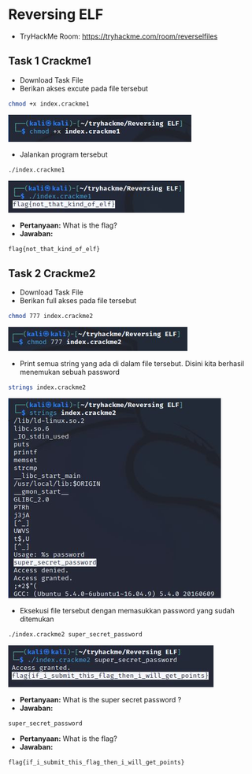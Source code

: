 # Reversing ELF
- TryHackMe Room: https://tryhackme.com/room/reverselfiles

## Task 1 Crackme1
- Download Task File
- Berikan akses excute pada file tersebut
```sh
chmod +x index.crackme1
```

![alt text](https://github.com/rahardian-dwi-saputra/TryHackMe-WriteUps/blob/main/Reversing%20ELF/assets/rev%201.JPG)

- Jalankan program tersebut
```sh
./index.crackme1
```

![alt text](https://github.com/rahardian-dwi-saputra/TryHackMe-WriteUps/blob/main/Reversing%20ELF/assets/rev%202.JPG)

- **Pertanyaan:** What is the flag?
- **Jawaban:**
```sh
flag{not_that_kind_of_elf}
```

## Task 2 Crackme2
- Download Task File
- Berikan full akses pada file tersebut
```sh
chmod 777 index.crackme2
```

![alt text](https://github.com/rahardian-dwi-saputra/TryHackMe-WriteUps/blob/main/Reversing%20ELF/assets/rev%203.JPG)

- Print semua string yang ada di dalam file tersebut. Disini kita berhasil menemukan sebuah password
```sh
strings index.crackme2
```

![alt text](https://github.com/rahardian-dwi-saputra/TryHackMe-WriteUps/blob/main/Reversing%20ELF/assets/rev%204.JPG)

- Eksekusi file tersebut dengan memasukkan password yang sudah ditemukan
```sh
./index.crackme2 super_secret_password
```

![alt text](https://github.com/rahardian-dwi-saputra/TryHackMe-WriteUps/blob/main/Reversing%20ELF/assets/rev%205.JPG)

- **Pertanyaan:** What is the super secret password ?
- **Jawaban:**
```sh
super_secret_password
```
- **Pertanyaan:** What is the flag?
- **Jawaban:**
```sh
flag{if_i_submit_this_flag_then_i_will_get_points}
```